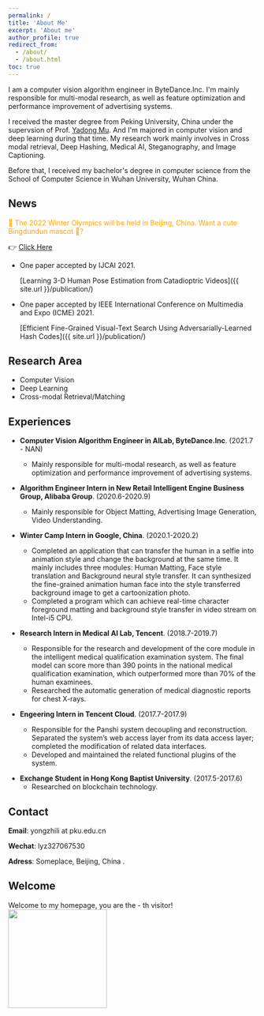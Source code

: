 ```yaml
---
permalink: /
title: 'About Me'
excerpt: 'About me'
author_profile: true
redirect_from:
  - /about/
  - /about.html
toc: true
---
```


I am a computer vision algorithm engineer in ByteDance.Inc. I'm mainly responsible for multi-modal research, as well as feature optimization and performance improvement of advertising systems.

I received the master degree from Peking University, China under the supervsion of Prof. [Yadong Mu](http://www.muyadong.com). And I'm majored in computer vision and deep learning during that time. My research work mainly involves in Cross modal retrieval, Deep Hashing, Medical AI, Steganography, and Image Captioning.

Before that, I received my bachelor's degree in computer science from the School of Computer Science in Wuhan University, Wuhan China.

<!-- Junqing Zhang is a Tenure Track Fellow (Assistant Professor) at the Department of Electrical Engineering and Electronics, the University of Liverpool, UK from Feb. 2018. His work mainly involves designing innovative and practical physical layer security solutions for future wireless technologies with ultra-low energy requirements but high security standards. He has been investigating wireless security solutions for a number of Internet of Things techniques, including IEEE 802.11a/g/ax, LoRa/LoRaWAN, ZigBee, etc, with a focus on the physical and MAC layers. -->

<!-- He was a Postdoc Research Fellow at Queen’s University Belfast, UK from Feb. 2016 to Jan. 2018. He received the PhD degree in Electronics and Electrical Engineering from Queen’s University Belfast, UK in Jan. 2016. His detailed education background and work experience can be found in [Education and Work](/edu-work-experience/) -->

<!-- His citation profile in [Google Scholar](https://scholar.google.com/citations?user=MIPbyQ0AAAAJ&hl=en){:target="_blank"}. -->


## News

<font color=orange> 🎉 The 2022 Winter Olympics will be held in Beijing, China. Want a cute Bingdundun mascot 🐼? </font> 

👉 [Click Here](https://www.liyongzhi.xyz/3d/#/olympic)

- One paper accepted by IJCAI 2021.

  [Learning 3-D Human Pose Estimation from Catadioptric Videos]({{ site.url }}/publication/)

- One paper accepted by IEEE International Conference on Multimedia and Expo (ICME) 2021.

  [Efficient Fine-Grained Visual-Text Search Using Adversarially-Learned Hash Codes]({{ site.url }}/publication/)

## Research Area

- Computer Vision
- Deep Learning
- Cross-modal Retrieval/Matching


## Experiences

- **Computer Vision Algorithm Engineer in AILab, ByteDance.Inc**. (2021.7 - NAN)

  - Mainly responsible for multi-modal research, as well as feature optimization and performance improvement of advertising systems.

- **Algorithm Engineer Intern in New Retail Intelligent Engine Business Group, Alibaba Group**. (2020.6-2020.9)

  - Mainly responsible for Object Matting, Advertising Image Generation, Video Understanding.

- **Winter Camp Intern in Google, China**. (2020.1-2020.2)

  - Completed an application that can transfer the human in a selfie into animation style and change the background at the same time. It mainly includes three modules: Human Matting, Face style translation and Background neural style transfer. It can synthesized the fine-grained animation human face into the style transferred background image to get a cartoonization photo.
  - Completed a program which can achieve real-time character foreground matting and background style transfer in video stream on Intel-i5 CPU.

- **Research Intern in Medical AI Lab, Tencent**. (2018.7-2019.7)

  - Responsible for the research and development of the core module in the intelligent medical qualification examination system. The final model can score more than 390 points in the national medical qualification examination, which outperformed more than 70% of the human examinees.
  - Researched the automatic generation of medical diagnostic reports for chest X-rays.

- **Engeering Intern in Tencent Cloud**. (2017.7-2017.9)
  - Responsible for the Panshi system decoupling and reconstruction. Separated the system’s web access layer from its data access layer; completed the modification of related data interfaces.
  - Developed and maintained the related functional plugins of the system.

* **Exchange Student in Hong Kong Baptist University**. (2017.5-2017.6)
  - Researched on blockchain technology.

## Contact

**Email**: yongzhili at pku.edu.cn

**Wechat**: lyz327067530

**Adress**: Someplace, Beijing, China .


## Welcome

<div >
Welcome to my homepage, you are the <span data-hk-page="current" display:inline> - </span>th visitor!
<img align="center" width="200" src="{{ site.url }}/images/static/visited.gif" alt="" display:inline>
</div>
